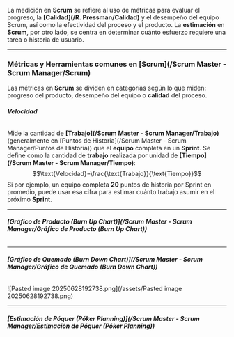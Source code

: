La medición en **Scrum** se refiere al uso de métricas para evaluar el progreso, la **[Calidad](/R. Pressman/Calidad)** y el desempeño del equipo Scrum, así como la efectividad del proceso y el producto. 
La **estimación** en **Scrum**, por otro lado, se centra en determinar cuánto esfuerzo requiere una tarea o historia de usuario.
****
### **Métricas y Herramientas comunes en [Scrum](/Scrum Master - Scrum Manager/Scrum)**
Las métricas en **Scrum** se dividen en categorías según lo que miden: progreso del producto, desempeño del equipo o **calidad** del proceso.
###### **Velocidad**
Mide la cantidad de **[Trabajo](/Scrum Master - Scrum Manager/Trabajo)** (generalmente en [Puntos de Historia](/Scrum Master - Scrum Manager/Puntos de Historia)) que el **equipo** completa en un **Sprint**. 
Se define como la cantidad de **trabajo** realizada por unidad de **[Tiempo](/Scrum Master - Scrum Manager/Tiempo)**: $$\text{Velocidad}=\frac{\text{Trabajo}}{\text{Tiempo}}$$Si por ejemplo, un equipo completa **20** puntos de historia por Sprint en promedio, puede usar esa cifra para estimar cuánto trabajo asumir en el próximo **Sprint**.
****
###### **[Gráfico de Producto (Burn Up Chart)](/Scrum Master - Scrum Manager/Gráfico de Producto (Burn Up Chart))**
****
###### **[Gráfico de Quemado (Burn Down Chart)](/Scrum Master - Scrum Manager/Gráfico de Quemado (Burn Down Chart))**
![Pasted image 20250628192738.png](/assets/Pasted image 20250628192738.png)
****
###### **[Estimación de Póquer (Póker Planning)](/Scrum Master - Scrum Manager/Estimación de Póquer (Póker Planning))**

